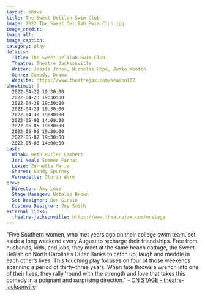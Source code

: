 ```yaml
---
layout: shows
title: The Sweet Delilah Swim Club
image: 2022_The_Sweet_Delilah_Swim_Club.jpg
image_credit: 
image_alt:
image_caption:
category: play
details:
  Title: The Sweet Delilah Swim Club
  Theatre: Theatre Jacksonville
  Writer: Jessie Jones, Nicholas Hope, Jamie Wooten
  Genre: Comedy, Drama
  Website: https://www.theatrejax.com/season102
showtimes: |
  2022-04-22 19:30:00
  2022-04-23 19:30:00
  2022-04-28 19:30:00
  2022-04-29 19:30:00
  2022-04-30 19:30:00
  2022-05-01 14:00:00
  2022-05-05 19:30:00
  2022-05-06 19:30:00
  2022-05-07 19:30:00
  2022-05-08 14:00:00
cast:
  Dinah: Beth Butler Lambert
  Jeri Neal: Sommer Farhat
  Lexie: Zonnetta Marie
  Sheree: Sandy Spurney
  Vernadette: Gloria Ware
crew:
  Director: Amy Love
  Stage Manager: Natalie Brown
  Set Designer: Ben Girvin
  Costume Designer: Joy Smith
external_links:
  theatre-jacksonville: https://www.theatrejax.com/onstage
---
```

"Five Southern women, who met years ago on their college swim team, set aside a long weekend every August to recharge their friendships. Free from husbands, kids, and jobs, they meet at the same beach cottage, the Sweet Delilah on North Carolina’s Outer Banks to catch up, laugh and meddle in each other’s lives. This touching play focuses on four of those weekends spanning a period of thirty-three years. When fate throws a wrench into one of their lives, they rally ‘round with the strength and love that takes this comedy in a poignant and surprising direction." - [ON STAGE - theatre-jacksonville](https://www.theatrejax.com/onstage)

